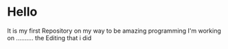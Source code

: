 # Hello
It is my first Repository on my way  to be amazing programming 
I'm working on ..........
the Editing that i did 
